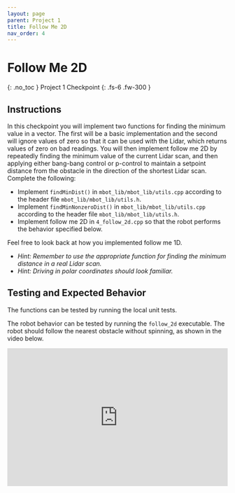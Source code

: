 ```yaml
---
layout: page
parent: Project 1
title: Follow Me 2D
nav_order: 4
---
```


# Follow Me 2D
{: .no_toc }
Project 1 Checkpoint
{: .fs-6 .fw-300 }

## Instructions

In this checkpoint you will implement two functions for finding the minimum value in a vector. The first will be a basic implementation and the second will ignore values of zero so that it can be used with the Lidar, which returns values of zero on bad readings. You will then implement follow me 2D by repeatedly finding the minimum value of the current Lidar scan, and then applying either bang-bang control or p-control to maintain a setpoint distance from the obstacle in the direction of the shortest Lidar scan. Complete the following:

- Implement ```findMinDist()``` in ```mbot_lib/mbot_lib/utils.cpp``` according to the header file ```mbot_lib/mbot_lib/utils.h```.
- Implement ```findMinNonzeroDist()``` in ```mbot_lib/mbot_lib/utils.cpp``` according to the header file ```mbot_lib/mbot_lib/utils.h```.
- Implement follow me 2D in ```4_follow_2d.cpp``` so that the robot performs the behavior specified below.

Feel free to look back at how you implemented follow me 1D.

- *Hint: Remember to use the appropriate function for finding the minimum distance in a real Lidar scan.*
- *Hint: Driving in polar coordinates should look familiar.*

## Testing and Expected Behavior

The functions can be tested by running the local unit tests. 

The robot behavior can be tested by running the ```follow_2d``` executable. The robot should follow the nearest obstacle without spinning, as shown in the video below.

<iframe style="max-width: 100%;" class="centered" width="560" height="315" src="https://www.youtube.com/embed/Dg6IREtXIS0?si=4PyFbt7oCZn5iOkq" title="YouTube video player" frameborder="0" allow="accelerometer; autoplay; clipboard-write; encrypted-media; gyroscope; picture-in-picture; web-share" allowfullscreen></iframe><br/>
